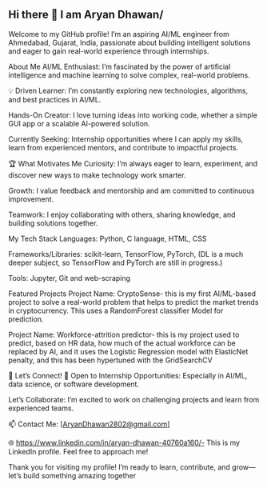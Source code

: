 ## Hi there 👋 I am Aryan Dhawan/
Welcome to my GitHub profile!
I’m an aspiring AI/ML engineer from Ahmedabad, Gujarat, India, passionate about building intelligent solutions and eager to gain real-world experience through internships.

 About Me
 AI/ML Enthusiast: I’m fascinated by the power of artificial intelligence and machine learning to solve complex, real-world problems.

💡 Driven Learner: I’m constantly exploring new technologies, algorithms, and best practices in AI/ML.

 Hands-On Creator: I love turning ideas into working code, whether a simple GUI app or a scalable AI-powered solution.

 Currently Seeking: Internship opportunities where I can apply my skills, learn from experienced mentors, and contribute to impactful projects.

🏆 What Motivates Me
Curiosity: I’m always eager to learn, experiment, and discover new ways to make technology work smarter.

Growth: I value feedback and mentorship and am committed to continuous improvement.

Teamwork: I enjoy collaborating with others, sharing knowledge, and building solutions together.

 My Tech Stack
Languages: Python, C language, HTML, CSS

Frameworks/Libraries: scikit-learn, TensorFlow, PyTorch, (DL is a much deeper subject, so TensorFlow and PyTorch are still in progress.)

Tools: Jupyter, Git and web-scraping 

 Featured Projects
Project Name: CryptoSense- this is my first AI/ML-based project to solve a real-world problem that helps to predict the market trends in cryptocurrency. This uses a RandomForest classifier Model for prediction.

Project Name: Workforce-attrition predictor- this is my project used to predict, based on HR data, how much of the actual workforce can be replaced by AI, and it uses the Logistic Regression model with ElasticNet penalty, and this has been hypertuned with the GridSearchCV

🤝 Let’s Connect!
🌟 Open to Internship Opportunities: Especially in AI/ML, data science, or software development.

 Let’s Collaborate: I’m excited to work on challenging projects and learn from experienced teams.

📫 Contact Me: [AryanDhawan2802@gmail.com]

🌐 https://www.linkedin.com/in/aryan-dhawan-40760a160/- This is my LinkedIn profile. Feel free to approach me!

Thank you for visiting my profile!
I’m ready to learn, contribute, and grow—let’s build something amazing together
